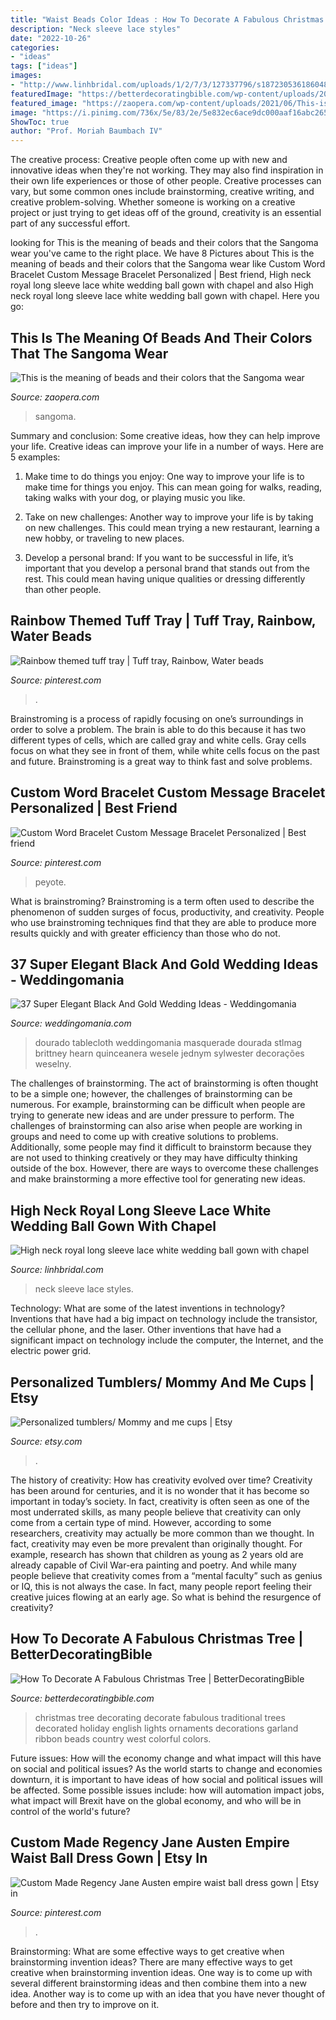 ```yaml
---
title: "Waist Beads Color Ideas : How To Decorate A Fabulous Christmas Tree"
description: "Neck sleeve lace styles"
date: "2022-10-26"
categories:
- "ideas"
tags: ["ideas"]
images:
- "http://www.linhbridal.com/uploads/1/2/7/3/127337796/s187230536186048244_p59_i16_w888.png?width=640"
featuredImage: "https://betterdecoratingbible.com/wp-content/uploads/2011/12/traditional-home-Suzy-q-better-decorating-bible-blog-fabulous-Christmas-tree-how-to-design-home-makeover-color-scheme-ornaments-lights-wire-trunk-beads-garland-nuts-ribbon-foil-tips-2.jpg"
featured_image: "https://zaopera.com/wp-content/uploads/2021/06/This-is-the-meaning-of-beads-and-their-colors-that-the-Sangoma-wear.jpg"
image: "https://i.pinimg.com/736x/5e/83/2e/5e832ec6ace9dc000aaf16abc265678f.jpg"
ShowToc: true
author: "Prof. Moriah Baumbach IV"
---
```



The creative process:
Creative people often come up with new and innovative ideas when they're not working. They may also find inspiration in their own life experiences or those of other people. Creative processes can vary, but some common ones include brainstorming, creative writing, and creative problem-solving. Whether someone is working on a creative project or just trying to get ideas off of the ground, creativity is an essential part of any successful effort.

	

		
looking for This is the meaning of beads and their colors that the Sangoma wear you've came to the right place. We have 8 Pictures about This is the meaning of beads and their colors that the Sangoma wear like Custom Word Bracelet Custom Message Bracelet Personalized | Best friend, High neck royal long sleeve lace white wedding ball gown with chapel and also High neck royal long sleeve lace white wedding ball gown with chapel. Here you go:
		
    
## This Is The Meaning Of Beads And Their Colors That The Sangoma Wear

<img loading=lazy src="https://zaopera.com/wp-content/uploads/2021/06/This-is-the-meaning-of-beads-and-their-colors-that-the-Sangoma-wear.jpg" onerror="this.onerror=null;this.src='https://tse3.mm.bing.net/th?id=OIP.YCyfMIDneLW47Cw95iYF0AHaEO&amp;pid=15.1';" alt="This is the meaning of beads and their colors that the Sangoma wear">

_Source: zaopera.com_

>sangoma. 

	

Summary and conclusion: Some creative ideas, how they can help improve your life.
Creative ideas can improve your life in a number of ways. Here are 5 examples:
1. Make time to do things you enjoy: One way to improve your life is to make time for things you enjoy. This can mean going for walks, reading, taking walks with your dog, or playing music you like.

2. Take on new challenges: Another way to improve your life is by taking on new challenges. This could mean trying a new restaurant, learning a new hobby, or traveling to new places.

3. Develop a personal brand: If you want to be successful in life, it’s important that you develop a personal brand that stands out from the rest. This could mean having unique qualities or dressing differently than other people.


    
## Rainbow Themed Tuff Tray | Tuff Tray, Rainbow, Water Beads

<img loading=lazy src="https://i.pinimg.com/736x/8a/aa/14/8aaa14f0c24ec0c59429c8f44b1f5b6a.jpg" onerror="this.onerror=null;this.src='https://tse4.mm.bing.net/th?id=OIP.fwOgt_tPIs0ixLd1f30EVgHaJ3&amp;pid=15.1';" alt="Rainbow themed tuff tray | Tuff tray, Rainbow, Water beads">

_Source: pinterest.com_

>. 

	

Brainstroming is a process of rapidly focusing on one’s surroundings in order to solve a problem. The brain is able to do this because it has two different types of cells, which are called gray and white cells. Gray cells focus on what they see in front of them, while white cells focus on the past and future. Brainstroming is a great way to think fast and solve problems.

    
## Custom Word Bracelet Custom Message Bracelet Personalized | Best Friend

<img loading=lazy src="https://i.pinimg.com/736x/5e/83/2e/5e832ec6ace9dc000aaf16abc265678f.jpg" onerror="this.onerror=null;this.src='https://tse4.mm.bing.net/th?id=OIP.dH0Kc2-Z022Q1H_nrYLJJAHaJ3&amp;pid=15.1';" alt="Custom Word Bracelet Custom Message Bracelet Personalized | Best friend">

_Source: pinterest.com_

>peyote. 

	

What is brainstroming?
Brainstroming is a term often used to describe the phenomenon of sudden surges of focus, productivity, and creativity. People who use brainstroming techniques find that they are able to produce more results quickly and with greater efficiency than those who do not.

    
## 37 Super Elegant Black And Gold Wedding Ideas - Weddingomania

<img loading=lazy src="https://i.weddingomania.com/elegant-black-and-gold-wedding-ideas-23.jpg" onerror="this.onerror=null;this.src='https://tse1.mm.bing.net/th?id=OIP.jnjgDTdyBwDzbyMAMRpkJQAAAA&amp;pid=15.1';" alt="37 Super Elegant Black And Gold Wedding Ideas - Weddingomania">

_Source: weddingomania.com_

>dourado tablecloth weddingomania masquerade dourada stlmag brittney hearn quinceanera wesele jednym sylwester decorações weselny. 

	

The challenges of brainstorming.
The act of brainstorming is often thought to be a simple one; however, the challenges of brainstorming can be numerous. For example, brainstorming can be difficult when people are trying to generate new ideas and are under pressure to perform. The challenges of brainstorming can also arise when people are working in groups and need to come up with creative solutions to problems. Additionally, some people may find it difficult to brainstorm because they are not used to thinking creatively or they may have difficulty thinking outside of the box. However, there are ways to overcome these challenges and make brainstorming a more effective tool for generating new ideas.

    
## High Neck Royal Long Sleeve Lace White Wedding Ball Gown With Chapel

<img loading=lazy src="http://www.linhbridal.com/uploads/1/2/7/3/127337796/s187230536186048244_p59_i16_w888.png?width=640" onerror="this.onerror=null;this.src='https://tse1.mm.bing.net/th?id=OIP.fYCpy1qsZxq70Wko9_KMHAHaNA&amp;pid=15.1';" alt="High neck royal long sleeve lace white wedding ball gown with chapel">

_Source: linhbridal.com_

>neck sleeve lace styles. 

	

Technology: What are some of the latest inventions in technology?
Inventions that have had a big impact on technology include the transistor, the cellular phone, and the laser. Other inventions that have had a significant impact on technology include the computer, the Internet, and the electric power grid.

    
## Personalized Tumblers/ Mommy And Me Cups | Etsy

<img loading=lazy src="https://i.etsystatic.com/23161557/r/il/475de8/2401979931/il_794xN.2401979931_e9db.jpg" onerror="this.onerror=null;this.src='https://tse1.mm.bing.net/th?id=OIP.2FSVghHvW7aNJ5ntPwcyUQHaJ4&amp;pid=15.1';" alt="Personalized tumblers/ Mommy and me cups | Etsy">

_Source: etsy.com_

>. 

	

The history of creativity: How has creativity evolved over time?
Creativity has been around for centuries, and it is no wonder that it has become so important in today’s society. In fact, creativity is often seen as one of the most underrated skills, as many people believe that creativity can only come from a certain type of mind. However, according to some researchers, creativity may actually be more common than we thought. In fact, creativity may even be more prevalent than originally thought. For example, research has shown that children as young as 2 years old are already capable of Civil War-era painting and poetry. And while many people believe that creativity comes from a “mental faculty” such as genius or IQ, this is not always the case. In fact, many people report feeling their creative juices flowing at an early age. So what is behind the resurgence of creativity?

    
## How To Decorate A Fabulous Christmas Tree | BetterDecoratingBible

<img loading=lazy src="https://betterdecoratingbible.com/wp-content/uploads/2011/12/traditional-home-Suzy-q-better-decorating-bible-blog-fabulous-Christmas-tree-how-to-design-home-makeover-color-scheme-ornaments-lights-wire-trunk-beads-garland-nuts-ribbon-foil-tips-2.jpg" onerror="this.onerror=null;this.src='https://tse1.mm.bing.net/th?id=OIP.-Pp6PO68xk7F1dGuEFqnqQHaKu&amp;pid=15.1';" alt="How To Decorate A Fabulous Christmas Tree | BetterDecoratingBible">

_Source: betterdecoratingbible.com_

>christmas tree decorating decorate fabulous traditional trees decorated holiday english lights ornaments decorations garland ribbon beads country west colorful colors. 

	

Future issues: How will the economy change and what impact will this have on social and political issues?
As the world starts to change and economies downturn, it is important to have ideas of how social and political issues will be affected. Some possible issues include: how will automation impact jobs, what impact will Brexit have on the global economy, and who will be in control of the world's future?

    
## Custom Made Regency Jane Austen Empire Waist Ball Dress Gown | Etsy In

<img loading=lazy src="https://i.pinimg.com/736x/99/fe/cf/99fecf8911617eb3176882243d40d837.jpg" onerror="this.onerror=null;this.src='https://tse2.mm.bing.net/th?id=OIP._1wDU9hkPhoGLTMh9Vfm8gHaJ3&amp;pid=15.1';" alt="Custom Made Regency Jane Austen empire waist ball dress gown | Etsy in">

_Source: pinterest.com_

>. 

	

Brainstorming: What are some effective ways to get creative when brainstorming invention ideas?
There are many effective ways to get creative when brainstorming invention ideas. One way is to come up with several different brainstorming ideas and then combine them into a new idea. Another way is to come up with an idea that you have never thought of before and then try to improve on it.

